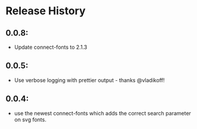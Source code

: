 # Release History

## 0.0.8:
  * Update connect-fonts to 2.1.3

## 0.0.5:
  * Use verbose logging with prettier output - thanks @vladikoff!

## 0.0.4:
  * use the newest connect-fonts which adds the correct search parameter on svg fonts.

